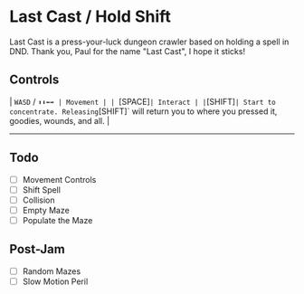 # Last Cast / Hold Shift

Last Cast is a press-your-luck dungeon crawler based on holding a spell in DND. Thank you, Paul for the name "Last Cast", I hope it sticks!

## Controls

| `WASD` / `⬆️⬇️⬅️➡️ | Movement |
| `[SPACE]` | Interact |
| `[SHIFT]` | Start to concentrate. Releasing `[SHIFT]` will return you to where you pressed it, goodies, wounds, and all. |

-----

## Todo

- [ ] Movement Controls
- [ ] Shift Spell
- [ ] Collision
- [ ] Empty Maze
- [ ] Populate the Maze

## Post-Jam

- [ ] Random Mazes
- [ ] Slow Motion Peril
